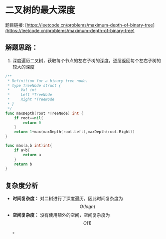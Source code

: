 # 二叉树的最大深度

题目链接: [https://leetcode.cn/problems/maximum-depth-of-binary-tree](https://leetcode.cn/problems/maximum-depth-of-binary-tree)

## 解题思路：

1. 深度遍历二叉树，获取每个节点的左右子树的深度，逐层返回每个左右子树的较大的深度

```go
/**
 * Definition for a binary tree node.
 * type TreeNode struct {
 *     Val int
 *     Left *TreeNode
 *     Right *TreeNode
 * }
 */
func maxDepth(root *TreeNode) int {
    if root==nil{
        return 0
    }
    return 1+max(maxDepth(root.Left),maxDepth(root.Right))
}

func max(a,b int)int{
    if a>b{
        return a
    }
    return b
}
```

## 复杂度分析

- **时间复杂度：** 对二树进行了深度遍历，因此时间复杂度为$$O(log n)$$
- **空间复杂度：** 没有使用额外的空间，空间复杂度为$$O(1)$$。
